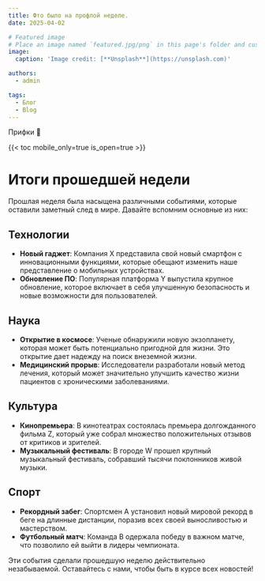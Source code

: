 ```yaml
---
title: Фто было на профлой неделе.
date: 2025-04-02

# Featured image
# Place an image named `featured.jpg/png` in this page's folder and customize its options here.
image:
  caption: 'Image credit: [**Unsplash**](https://unsplash.com)'

authors:
  - admin

tags:
  - Блог
  - Blog
---
```


Прифки 👋

{{< toc mobile_only=true is_open=true >}}

# Итоги прошедшей недели

Прошлая неделя была насыщена различными событиями, которые оставили заметный след в мире. Давайте вспомним основные из них:

## Технологии
- **Новый гаджет**: Компания X представила свой новый смартфон с инновационными функциями, которые обещают изменить наше представление о мобильных устройствах.
- **Обновление ПО**: Популярная платформа Y выпустила крупное обновление, которое включает в себя улучшенную безопасность и новые возможности для пользователей.

## Наука
- **Открытие в космосе**: Ученые обнаружили новую экзопланету, которая может быть потенциально пригодной для жизни. Это открытие дает надежду на поиск внеземной жизни.
- **Медицинский прорыв**: Исследователи разработали новый метод лечения, который может значительно улучшить качество жизни пациентов с хроническими заболеваниями.

## Культура
- **Кинопремьера**: В кинотеатрах состоялась премьера долгожданного фильма Z, который уже собрал множество положительных отзывов от критиков и зрителей.
- **Музыкальный фестиваль**: В городе W прошел крупный музыкальный фестиваль, собравший тысячи поклонников живой музыки.

## Спорт
- **Рекордный забег**: Спортсмен A установил новый мировой рекорд в беге на длинные дистанции, поразив всех своей выносливостью и мастерством.
- **Футбольный матч**: Команда B одержала победу в важном матче, что позволило ей выйти в лидеры чемпионата.

Эти события сделали прошедшую неделю действительно незабываемой. Оставайтесь с нами, чтобы быть в курсе всех новостей!


[//]: # ([![The template is mobile first with a responsive design to ensure that your site looks stunning on every device.]&#40;https://raw.githubusercontent.com/wowchemy/wowchemy-hugo-modules/main/starters/academic/preview.png&#41;]&#40;https://hugoblox.com&#41;)

